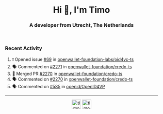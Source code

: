 <h1 align="center">Hi 👋, I'm Timo</h1>
<h3 align="center">A developer from Utrecht, The Netherlands</h3>
<br/>
<!-- https://github.com/rahuldkjain/github-profile-readme-generator --!>

<!--  <p align="left"><img src="https://github-readme-stats.vercel.app/api?username=timoglastra&show_icons=true&count_private=true&" alt="timoglastra" /></p> --!>

<!--
Github language stats
<p align="left"><img src="https://github-readme-stats.vercel.app/api/top-langs/?username=timoglastra&layout=compact" alt="timoglastra" /><p>
-->

<!-- Codestats language stats -->
<!-- <p align="left"><img src="https://codestats-readme.vercel.app/api/top-langs/?username=timoglastra&layout=compact&language_count=12" alt="timoglastra" /><p>    --!>
  
<h3>Recent Activity</h3>

<!--START_SECTION:activity-->
1. ❗ Opened issue [#69](https://github.com/openwallet-foundation-labs/oid4vc-ts/issues/69) in [openwallet-foundation-labs/oid4vc-ts](https://github.com/openwallet-foundation-labs/oid4vc-ts)
2. 🗣 Commented on [#2271](https://github.com/openwallet-foundation/credo-ts/issues/2271#issuecomment-2846835483) in [openwallet-foundation/credo-ts](https://github.com/openwallet-foundation/credo-ts)
3. 🎉 Merged PR [#2270](https://github.com/openwallet-foundation/credo-ts/pull/2270) in [openwallet-foundation/credo-ts](https://github.com/openwallet-foundation/credo-ts)
4. 🗣 Commented on [#2270](https://github.com/openwallet-foundation/credo-ts/pull/2270#issuecomment-2846830941) in [openwallet-foundation/credo-ts](https://github.com/openwallet-foundation/credo-ts)
5. 🗣 Commented on [#585](https://github.com/openid/OpenID4VP/issues/585#issuecomment-2846584135) in [openid/OpenID4VP](https://github.com/openid/OpenID4VP)
<!--END_SECTION:activity-->

---

<p align="center">
<a href="https://twitter.com/timoglastra" target="blank"><img align="center" src="https://cdn.jsdelivr.net/npm/simple-icons@3.0.1/icons/twitter.svg" alt="timoglastra" height="30" width="30" /></a>
<a href="https://linkedin.com/in/timoglastra" target="blank"><img align="center" src="https://cdn.jsdelivr.net/npm/simple-icons@3.0.1/icons/linkedin.svg" alt="timoglastra" height="30" width="30" /></a>
</p>



